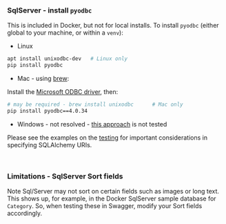 ### SqlServer - install `pyodbc`

This is included in Docker, but not for local installs.  To install `pyodbc` (either global to your machine, or within a `venv`):

* Linux

```bash
apt install unixodbc-dev   # Linux only
pip install pyodbc
```

* Mac - using [brew](https://brew.sh/):

Install the [Microsoft ODBC driver](https://docs.microsoft.com/en-us/sql/connect/odbc/linux-mac/install-microsoft-odbc-driver-sql-server-macos?view=sql-server-ver16), then:

```bash
# may be required - brew install unixodbc      # Mac only
pip install pyodbc==4.0.34
```

* Windows - not resolved - [this approach](https://github.com/mkleehammer/pyodbc/issues/1010) is not tested

Please see the examples on the [testing](../Database-Connectivity) for important considerations in specifying SQLAlchemy URIs.

&nbsp;

### Limitations - SqlServer Sort fields

Note Sql/Server may not sort on certain fields such as images or long text.  This shows up, for example, in the Docker SqlServer sample database for `Category`.  So, when testing these in Swagger, modify your Sort fields accordingly.

&nbsp;